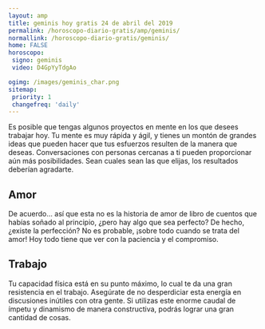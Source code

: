 ```yaml
---
layout: amp
title: geminis hoy gratis 24 de abril del 2019 
permalink: /horoscopo-diario-gratis/amp/geminis/
normallink: /horoscopo-diario-gratis/geminis/
home: FALSE
horoscopo:
 signo: geminis
 video: D4GpYyTdgAo

ogimg: /images/geminis_char.png
sitemap:
 priority: 1
 changefreq: 'daily'
---
```



Es posible que tengas algunos proyectos en mente en los que desees trabajar hoy. Tu mente es muy rápida y ágil, y tienes un montón de grandes ideas que pueden hacer que tus esfuerzos resulten de la manera que deseas. Conversaciones con personas cercanas a ti pueden proporcionar aún más posibilidades. Sean cuales sean las que elijas, los resultados deberían agradarte.

## Amor

De acuerdo... así que esta no es la historia de amor de libro de cuentos que habías soñado al principio, ¿pero hay algo que sea perfecto? De hecho, ¿existe la perfección? No es probable, ¡sobre todo cuando se trata del amor! Hoy todo tiene que ver con la paciencia y el compromiso.

## Trabajo

Tu capacidad física está en su punto máximo, lo cual te da una gran resistencia en el trabajo. Asegúrate de no desperdiciar esta energía en discusiones inútiles con otra gente. Si utilizas este enorme caudal de ímpetu y dinamismo de manera constructiva, podrás lograr una gran cantidad de cosas.